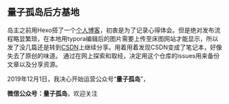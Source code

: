 ## 量子孤岛后方基地

岛主之前用Hexo搭了一个[个人博客](https://wangtao27.top/)，初衷是为了记录心得体会。但是绝对发布流程略显繁琐，在本地用typora编辑后的图片需要上传至床图网站才能显示，所以发了没几篇还是转到[CSDN](https://blog.csdn.net/fly_wt)上继续分享。用着用着发现CSDN变成了笔记本，好像失去了原创的味道。
通过在网上探索和取经，决定用这个仓库的issues用来备份文章以及分享资源。

2019年12月1日，我决心开始运营公众号“**量子孤岛**”，


**微信公众号：量子孤岛**，欢迎关注

